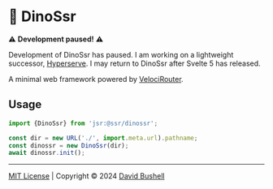 # 🦕 DinoSsr

⚠️ **Development paused!** ⚠️

Development of DinoSsr has paused. I am working on a lightweight successor, [Hyperserve](https://github.com/dbushell/hyperserve). I may return to DinoSsr after Svelte 5 has released.

A minimal web framework powered by [VelociRouter](https://github.com/dbushell/velocirouter).

## Usage

```javascript
import {DinoSsr} from 'jsr:@ssr/dinossr';

const dir = new URL('./', import.meta.url).pathname;
const dinossr = new DinoSsr(dir);
await dinossr.init();
```

* * *

[MIT License](/LICENSE) | Copyright © 2024 [David Bushell](https://dbushell.com)
